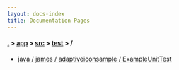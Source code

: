 ```yaml
---
layout: docs-index
title: Documentation Pages
---
```

#### [.](./../../../index) > [app](./../../index) > [src](./../index) > [test](./index) > **/**

- [java / james / adaptiveiconsample / ExampleUnitTest](java/james/adaptiveiconsample/ExampleUnitTest)

